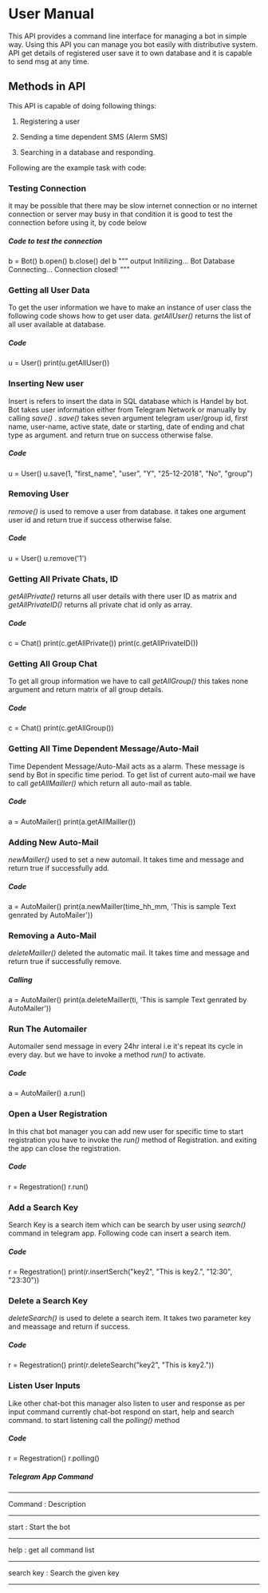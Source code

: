 # User Manual

This API provides a command line interface for managing a bot in simple way. Using this API you can manage you bot easily with distributive system. API get details of registered user save it to own database and it is capable to send msg at any time.

## Methods in API

This API is capable of doing following things:

1. Registering a user

2. Sending a time dependent SMS (Alerm SMS)

3. Searching in a database and responding.


Following are the example task with code:

### Testing Connection

it may be possible that there may be slow internet connection or no internet connection or server may busy in that condition it is good to test the connection before using it, by code below

##### Code to test the connection

b = Bot()
b.open()
b.close()
del b
"""
output
Initilizing... Bot
Database Connecting...
Connection closed!
"""



### Getting all User Data

To get the user information we have to make an instance of user class the following code shows how to get user data. *getAllUser()*  returns the list of all user available at database.

##### Code

u = User()
print(u.getAllUser()) 



### Inserting New user

Insert is refers to insert the data in SQL database which is Handel by bot. Bot takes user information either from Telegram Network or manually by calling *save()* .
*save()*  takes seven argument telegram user/group id, first name, user-name, active state, date or starting, date of ending and chat type as argument. and return true on success otherwise false.

##### Code

u = User()
u.save(1, "first_name", "user", "Y", "25-12-2018", "No", "group")


### Removing User
*remove()*  is used to remove a user from database. it takes one argument user id and return true if success otherwise false.

##### Code

u = User()
u.remove('1')




### Getting All Private Chats, ID
*getAllPrivate()*  returns all user details with there user ID as matrix  and  *getAllPrivateID()*  returns all private chat id only as array. 
##### Code

c = Chat()
print(c.getAllPrivate())
print(c.getAllPrivateID())



### Getting All Group Chat

To get all group information we have to call *getAllGroup()*  this takes none argument and return matrix of all group details.

##### Code

c = Chat()
print(c.getAllGroup())



### Getting All Time Dependent Message/Auto-Mail

Time Dependent Message/Auto-Mail acts as a alarm. These message is send by Bot in specific time period. To get list of current auto-mail we have to call *getAllMailler()*  which return all auto-mail as table.

##### Code

a = AutoMailer()
print(a.getAllMailler())



### Adding New Auto-Mail
*newMailler()*  used to set a new automail. It takes time and message and return true if successfully add.

##### Code

a = AutoMailer()
print(a.newMailler(time_hh_mm, 'This is sample Text genrated by AutoMailer'))



### Removing a Auto-Mail

*deleteMailler()*  deleted the automatic mail. It takes time and message and return true if successfully remove.
##### Calling

a = AutoMailer()
print(a.deleteMailler(ti, 'This is sample Text genrated by AutoMailer'))



### Run The Automailer
Automailer send message in every 24hr interal i.e it's repeat its cycle in every day. but we have to invoke a method *run()*  to activate.

##### Code

a = AutoMailer()
a.run()


### Open a User Registration

In this chat bot manager you can add new user for specific time to start registration you have to invoke the *run()*  method of Registration. and exiting the app can close the registration.

##### Code

r = Regestration()
r.run()



### Add a Search Key
Search Key is a search item which can be search by user using *search()* command in telegram app. Following code can insert a search item. 

##### Code


r = Regestration()
print(r.insertSerch("key2", "This is key2.", "12:30", "23:30"))



### Delete a Search Key
*deleteSearch()*  is used to delete a search item. It takes two parameter key and meassage and return if success.

##### Code

r = Regestration()
print(r.deleteSearch("key2", "This is key2."))



### Listen User Inputs
Like other chat-bot this manager also listen to user and response as per input command currently chat-bot respond on start, help and search command. to start listening call the *polling()*  method

##### Code

r = Regestration()
r.polling()


##### Telegram App Command

-----
 Command : Description  

-----
start : Start the bot 

-----
help : get all command list 

-----
search key : Search the given key 

-----
